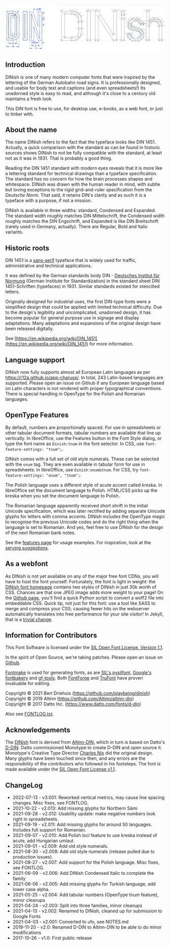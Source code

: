 ![DINish](/din-vs-dinish.jpeg "DIN vs DINish")

## Introduction

DINish is one of many modern computer fonts that were inspired by the
lettering of the German Autobahn road signs. It is professionally
designed, and usable for body text and captions (and even spreadsheets!)
Its unadorned style is easy to read, and although it's close to a
century old maintains a fresh look.

This DIN font is free to use, for desktop use, e-books, as a web font,
or just to tinker with.

## About the name

The name DINish refers to the fact that the typeface looks like DIN 1451.
Actually, a quick comparison with the standard as can be found in historic
sources shows DINish to not be fully compatible with the standard,
at least not as it was in 1931. That is probably a good thing.

Reading the DIN 1451 standard with modern eyes reveals that it is
more like a lettering standard for technical drawings than a typeface
specification. The standard has no concern for how the brain processes
shapes and whitespace. DINish was drawn with the human reader in
mind, with subtle but loving exceptions to the rigid grid-and-ruler
specification from the _Deutsche Norm_. That said, it retains DIN's
clarity and as such it is a typeface with a purpose, if not a mission.

DINish is available in three widths: standard, Condensed and Expanded. The
standard width roughly matches DIN Mittelschrift, the Condensed width
roughly matches the DIN Engschrift, and Expanded is like DIN
Breitschrift (rarely used in Germany, actually). There are Regular,
Bold and Italic variants.

## Historic roots

DIN 1451 is a [sans-serif](https://en.wikipedia.org/wiki/Sans-serif) typeface
that is widely used for traffic, administrative and technical applications.

It was defined by the German standards body DIN -
[Deutsches Institut für Normung](https://en.wikipedia.org/wiki/Deutsches_Institut_f%C3%BCr_Normung)
(German Institute for Standardization) in the standard sheet DIN 1451-Schriften (typefaces)
in 1931. Similar standards existed for stencilled letters.

Originally designed for industrial uses, the first DIN-type fonts were a
simplified design that could be applied with limited technical difficulty.
Due to the design's legibility and uncomplicated, unadorned design, it has
become popular for general purpose use in signage and display adaptations.
Many adaptations and expansions of the original design have been released
digitally.

See [https://en.wikipedia.org/wiki/DIN_1451](https://en.wikipedia.org/wiki/DIN_1451) for more information.

## Language support

DINish now fully supports almost all European Latin languages as per
https://r12a.github.io/app-charuse/.  In total, 243 Latin-based languages
are supported. Please open an issue on Github if any European language
based on Latin characters is not rendered with proper typographical
conventions. There is special handling in OpenType for the Polish and
Romanian languages.


## OpenType Features

By default, numbers are proportionally spaced. For use in spreadsheets
or other tabular document formats, tabular numbers are available that
line up vertically.  In libreOffice, use the Features button in the
Font Style dialog, or type the font name as `Dinish:tnum` in the font
selector. In CSS, use `font-feature-settings: "tnum";`.

DINish comes with a full set of old style numerals. These can be
selected with the `onum` tag. They are even available in tabular form
for use in spreadsheets: in libreOffice, use `Dinish:onum&tnum`. For
CSS, try `font-feature-settings: "onum", "tnum";`.

The Polish language uses a different style of acute accent called
kreska. In libreOffice set the document language to Polish. HTML/CSS
picks up the kreska when you set the document language to Polish.

The Romanian language apparently received short shrift in the initial
Unicode specification, which was later rectified by adding separate
Unicode glyphs for letters with comma accents. DINish includes the
OpenType magic to recognise the previous Unicode codes and do the right
thing when the language is set to Romanian. And yes, feel free to use
DINish for the design of the next Romanian bank notes.

See the [features page](https://fonts.playbeing.com/dinish/features) for
usage examples. For inspiration, look at the
[serving suggestions](https://fonts.playbeing.com/dinish/showcase).

## As a webfont

As DINish is not yet available on any of the major free font CDNs, you
will have to host the font yourself. Fortunately, the font is light
in weight: the [DINish font homepage](https://fonts.playbeing.com/dinish)
contains two styles of DINish in just 30k worth of CSS. Chances are
that one JPEG image adds more weight to your page!
On the [Github page](https://github.com/playbeing/dinish/tree/master/tools),
you'll find a quick Python script to convert a woff2 file into
embeddable CSS. Quick tip, not just for this font: use a tool like
SASS to merge and compress your CSS; causing fewer hits on the webserver
automatically translates into free performance for your site visitor!
In Jekyll, that is a [trivial change](https://github.com/playbeing/dinish/commit/4467855a292e0bd58ff7d933b7ef2148098eba66).

## Information for Contributors

This Font Software is licensed under the [SIL Open Font License, Version 1.1](https://raw.githubusercontent.com/playbeing/dinish/master/OFL.txt).

In the spirit of Open Source, we're taking patches. Please open an issue on [Github](https://github.com/playbeing/dinish/issues).

[Fontmake](https://github.com/googlefonts/fontmake) is used for generating
fonts, as are [SIL's pysilfont](https://github.com/silnrsi/pysilfont),
[Google's fontbakery](https://github.com/googlefonts/fontbakery) and
[gf-tools](https://github.com/googlefonts/gftools). Both
[FontForge](https://github.com/fontforge/fontforge) and
[TruFont](https://github.com/trufont/trufont) have proven invaluable
for editing.

Copyright © 2021 Bert Driehuis (https://github.com/playbeing/dinish)\
Copyright © 2019 Altinn (https://github.com/Altinn/altinn-din)\
Copyright © 2017 Datto Inc. (https://www.datto.com/fonts/d-din)

Also see [FONTLOG.txt](https://raw.githubusercontent.com/playbeing/dinish/master/FONTLOG.txt).

## Acknowledgements

The [DINish](https://github.com/playbeing/dinish) font is derived from
[Altinn-DIN](https://github.com/Altinn/altinn-din), which in turn is
based on Datto's [D-DIN](https://web.archive.org/web/20210204024059/https://www.datto.com/fonts/d-din/). Datto
commissioned Monotype to create D-DIN and open source it.
Monotype's Creative Type Director
[Charles Nix](https://www.monotype.com/studio/charles-nix)
did the original design.
Many glyphs have been touched since then, and any errors are the responsibility of the contributors who followed in his footsteps.
The font is made available under the [SIL Open Font License v1.1](https://raw.githubusercontent.com/playbeing/dinish/master/OFL.txt).

## ChangeLog

- 2022-07-13 - v3.001: Reworked vertical metrics, may cause line spacing changes. Misc fixes, see FONTLOG.
- 2021-10-22 - v2.013: Add missing glyphs for Northern Sámi
- 2021-09-28 - v2.012: Usability update: make negative numbers look right in spreadsheets.
- 2021-09-19 - v2.011: Add missing glyphs for around 50 languages. Includes full support for Romanian.
- 2021-09-07 - v2.010: Add Polish locl feature to use kreska instead of acute, add Hungarian umlaut.
- 2021-09-01 - v2.009: Add old style numerals.
- 2021-08-30 - v2.008: Add old style numerals (release pulled due to production issues).
- 2021-08-27 - v2.007: Add support for the Polish language. Misc fixes, see FONTLOG.
- 2021-06-09 - v2.006: Add DINish Condensed Italic to complete the family
- 2021-06-06 - v2.005: Add missing glyphs for Turkish language, add lower case alpha.
- 2021-05-25 - v2.004: Add tabular numbers (OpenType tnum feature), minor cleanups
- 2021-04-24 - v2.003: Split into three families, minor cleanups
- 2021-04-13 - v2.002: Renamed to DINish, cleaned up for submission to Google Fonts
- 2021-04-03 - v2.001: Converted to ufo, see NOTES.md
- 2019-11-20 - v2.0: Renamed D-DIN to Altinn-DIN to be able to do minor modifications
- 2017-10-26 - v1.0: First public release
